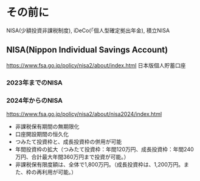 # その前に
NISA(少額投資非課税制度), iDeCo(｢個人型確定拠出年金), 積立NISA

## NISA(Nippon Individual Savings Account)
https://www.fsa.go.jp/policy/nisa2/about/index.html
日本版個人貯蓄口座
### 2023年までのNISA
### 2024年からのNISA
https://www.fsa.go.jp/policy/nisa2/about/nisa2024/index.html
- 非課税保有期間の無期限化
- 口座開設期間の恒久化
- つみたて投資枠と、成長投資枠の併用が可能
- 年間投資枠の拡大（つみたて投資枠：年間120万円、成長投資枠：年間240万円、合計最大年間360万円まで投資が可能。）
- 非課税保有限度額は、全体で1,800万円。（成長投資枠は、1,200万円。また、枠の再利用が可能。）

